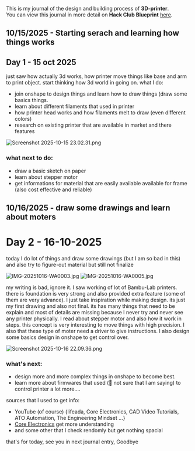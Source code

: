 <!--
  ===================    !!READ THIS NOTICE!!   ====================
  DO NOT edit this file manually. Your changes WILL BE OVERWRITTEN!
  This journal is auto generated and updated by Hack Club Blueprint.
  To edit this file, please edit your journal entries on Blueprint.
  ==================================================================
-->

This is my journal of the design and building process of **3D-printer**.  
You can view this journal in more detail on **Hack Club Blueprint** [here](https://blueprint.hackclub.com/projects/530).


## 10/15/2025 - Starting serach and learning how things works  

## Day 1 - 15 oct 2025

just saw how actually 3d works, how printer move things like base and arm to print object. start thinking how 3d world in going on. 
what I do:
- join onshape to design things and learn how to draw things (draw some basics things.
- learn about different filaments that used in printer
- how printer head works and how filaments melt to draw (even different colors)
- research on existing printer that are available in market and there features

![Screenshot 2025-10-15 23.02.31.png](https://blueprint.hackclub.com/user-attachments/blobs/proxy/eyJfcmFpbHMiOnsiZGF0YSI6MjUxNywicHVyIjoiYmxvYl9pZCJ9fQ==--a27eaca2232e02a1ab34df8c9f6849dd0af840e8/Screenshot%202025-10-15%2023.02.31.png)


### what next to do:
- draw a basic sketch on paper
- learn about stepper motor
- get informations for material that are easily available available for frame (also cost effective and reliable)
  

## 10/16/2025 - draw some drawings and learn about moters  

# Day 2 - 16-10-2025

today I do lot of things and draw some drawings (but I am so bad in this) and also try to figure-out material but still not finalize

![IMG-20251016-WA0003.jpg](https://blueprint.hackclub.com/user-attachments/blobs/proxy/eyJfcmFpbHMiOnsiZGF0YSI6MjUxMiwicHVyIjoiYmxvYl9pZCJ9fQ==--2d8ca2da5a45ece06bdac636ad5ca88c558a8bd1/IMG-20251016-WA0003.jpg)
![IMG-20251016-WA0005.jpg](https://blueprint.hackclub.com/user-attachments/blobs/proxy/eyJfcmFpbHMiOnsiZGF0YSI6MjUxMywicHVyIjoiYmxvYl9pZCJ9fQ==--b6ba965d53bf0d1444c7f5a1ecfe6261d49132c9/IMG-20251016-WA0005.jpg)

my writing is bad, ignore it. I saw working of lot of Bambu-Lab printers. there is foundation is very strong and also provided extra feature (some of them are very advance). I just take inspiration while making design. its just my first drawing and also not final. its has many things that need to be explain and most of details are missing because I never try and never see any printer physically. 
I read about stepper motor and also how it work in steps. this concept is very interesting to move things with high precision. I also that these type of moter need a driver to give instructions. 
I also design some basics design in onshape to get control over. 

![Screenshot 2025-10-16 22.09.36.png](https://blueprint.hackclub.com/user-attachments/blobs/proxy/eyJfcmFpbHMiOnsiZGF0YSI6MjUxNCwicHVyIjoiYmxvYl9pZCJ9fQ==--70a1b777c3377465a8afe5340240d063dafea4c7/Screenshot%202025-10-16%2022.09.36.png)


### what's next: 
- design more and more complex things in onshape to become best.
- learn more about firmwares that used (🤔 not sure that I am saying) to control printer
a lot more....

sources that I used to get info: 
- YouTube (of course) {lifeada, Core Electronics, CAD Video Tutorials, ATO Automation, The Engineering Mindset ...}
- [Core Electronics](https://core-electronics.com.au/guides/digital-electronics/servos-steppers-or-solenoids-choosing-an-actuator-to-move-your-project/)  get more understanding 
- and some other that I check rendomly but get nothing spacial

that's for today, see you in next journal entry,
Goodbye  

